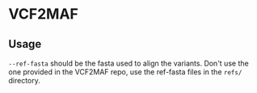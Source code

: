 # VCF2MAF
## Usage
`--ref-fasta` should be the fasta used to align the variants. Don't use the one provided in the VCF2MAF repo,
use the ref-fasta files in the `refs/` directory. 
